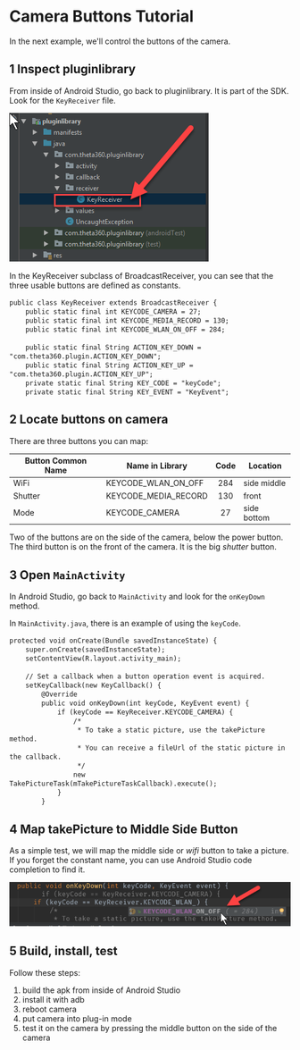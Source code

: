 
# Camera Buttons Tutorial

In the next example, we'll control the buttons of the camera.

## 1 Inspect pluginlibrary

From inside of Android Studio, go back to pluginlibrary. It is part of the SDK.
Look for the `KeyReceiver` file.

![](img/custom/key/keyreceiver-file.png)

In the KeyReceiver subclass of BroadcastReceiver, you can see that the three usable 
buttons are defined as constants.

    public class KeyReceiver extends BroadcastReceiver {
        public static final int KEYCODE_CAMERA = 27;
        public static final int KEYCODE_MEDIA_RECORD = 130;
        public static final int KEYCODE_WLAN_ON_OFF = 284;

        public static final String ACTION_KEY_DOWN = "com.theta360.plugin.ACTION_KEY_DOWN";
        public static final String ACTION_KEY_UP = "com.theta360.plugin.ACTION_KEY_UP";
        private static final String KEY_CODE = "keyCode";
        private static final String KEY_EVENT = "KeyEvent";

## 2 Locate buttons on camera

There are three buttons you can map:

| Button Common Name | Name in Library | Code | Location |
| ------------------ | ------------------- |:----:| -------- |
| WiFi               | KEYCODE_WLAN_ON_OFF | 284  | side middle |
| Shutter            | KEYCODE_MEDIA_RECORD | 130  | front |
| Mode              | KEYCODE_CAMERA | 27   | side bottom       |

Two of the buttons are on the side of the camera, below the power button. The third
button is on the front of the camera. It is the big *shutter* button.

## 3 Open `MainActivity`

In Android Studio, go back to `MainActivity` and look for the `onKeyDown` method.

In `MainActivity.java`, there is an example of using the `keyCode`.

    protected void onCreate(Bundle savedInstanceState) {
        super.onCreate(savedInstanceState);
        setContentView(R.layout.activity_main);

        // Set a callback when a button operation event is acquired.
        setKeyCallback(new KeyCallback() {
            @Override
            public void onKeyDown(int keyCode, KeyEvent event) {
                if (keyCode == KeyReceiver.KEYCODE_CAMERA) {
                    /*
                     * To take a static picture, use the takePicture method.
                     * You can receive a fileUrl of the static picture in the callback.
                     */
                    new TakePictureTask(mTakePictureTaskCallback).execute();
                }
            }


## 4 Map takePicture to Middle Side Button

As a simple test, we will map the middle side or *wifi* button to take a picture. 
If you forget the constant name, you can use Android Studio code completion to find it.

![](img/custom/key/code-completion.png)

## 5 Build, install, test

Follow these steps:

1. build the apk from inside of Android Studio
2. install it with adb
3. reboot camera
4. put camera into plug-in mode
5. test it on the camera by pressing the middle button on the side of the camera